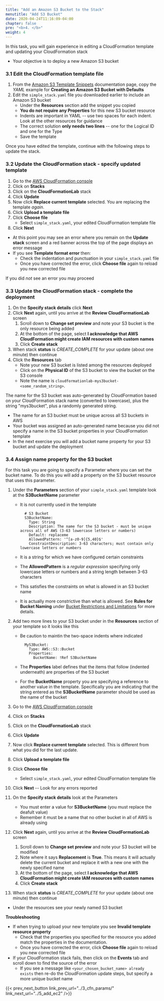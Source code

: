 ```yaml
---
title: "Add an Amazon S3 Bucket to the Stack"
menutitle: "Add S3 Bucket"
date: 2020-04-24T11:16:09-04:00
chapter: false
pre: "<b>4. </b>"
weight: 4
---
```


In this task, you will gain experience in editing a CloudFormation template and updating your CloudFormation stack

* Your objective is to deploy a new Amazon S3 bucket

### 3.1 Edit the CloudFormation template file

1. From the [Amazon S3 Template Snippets](https://docs.aws.amazon.com/AWSCloudFormation/latest/UserGuide/quickref-s3.html) documentation page, copy the _YAML_ example for **Creating an Amazon S3 Bucket with Defaults**
1. Edit the `simple_stack.yaml` file you downloaded earlier to include an Amazon S3 bucket
    * Under the **Resources** section add the snippet you copied
    * **You do not require any Properties** for this new S3 bucket resource
    * Indents are important in YAML -- use two spaces for each indent. Look at the other resources for guidance
    * The correct solution **only needs two lines** -- one for the Logical ID and one for the Type
    * Save the template

Once you have edited the template, continue with the following steps to update
the stack.

### 3.2 Update the CloudFormation stack - specify updated template

1. Go to the [AWS CloudFormation console](https://console.aws.amazon.com/cloudformation)
1. Click on **Stacks**
1. Click on the **CloudFormationLab** stack
1. Click **Update**
1. Now click **Replace current template** selected. You are replacing the template _again_.
1. Click **Upload a template file**
1. Click **Choose file**
    * Select `simple_stack.yaml`, your edited CloudFormation template file
1. Click **Next**

* At this point you may see an error where you remain on the **Update stack** screen and a red banner across the top of the page displays an error message
* If you see **Template format error** then:
    * Check the indentation and punctuation in your `simple_stack.yaml` file
    * Once you have corrected the error, click **Choose file** again to reload you new corrected file

If you did _not_ see an error you may proceed

### 3.3 Update the CloudFormation stack - complete the deployment

1. On the **Specify stack details** click **Next**
1. Click **Next** again, until you arrive at the **Review CloudFormationLab** screen
    1. Scroll down to **Change set preview** and note your S3 bucket is the only resource being added
    1. At the bottom of the page, select **I acknowledge that AWS CloudFormation might create IAM resources with custom names**
    1. Click **Create stack**
1. When stack **status** is _CREATE_COMPLETE_ for your update (about one minute) then continue
1. Click the **Resources** tab
    * Note your new S3 bucket is listed among the resources deployed
    * Click on the **Physical ID** of the S3 bucket to view the bucket on the S3 console
    * Note the name is `cloudformationlab-mys3bucket-<some_random_string>`.

The name for the S3 bucket was auto-generated by CloudFormation based on your CloudFormation stack name (converted to lowercase), plus the string "mys3bucket", plus a randomly generated string.

* The name for an S3 bucket must be unique across all S3 buckets in AWS
* Your bucket was assigned an auto-generated name because you did not specify a name in the S3 bucket properties in your CloudFormation template
* In the next exercise you will add a bucket name property for your S3 bucket and update the deployment

### 3.4 Assign name property for the S3 bucket

For this task you are going to specify a Parameter where you can set the bucket name. To do this you will add a property on the S3 bucket resource that uses this parameter.

1. Under the **Parameters** section of your `simple_stack.yaml` template look at the **S3BucketName** parameter
    * It is not currently used in the template

            # S3 Bucket
            S3BucketName:
              Type: String
              Description: The name for the S3 bucket - must be unique across all of AWS (3-63 lowercase letters or numbers)
              Default: replaceme
              AllowedPattern: '^[a-z0-9]{5,40}$'
              ConstraintDescription: 3-63 characters; must contain only lowercase letters or numbers

    * It is a string for which we have configured certain constraints
    * The **AllowedPattern** is a _regular expression_ specifying only lowercase letters or numbers and a string length between 3-63 characters
    * This satisfies the constraints on what is allowed in an S3 bucket name
    * It is actually more constrictive than what is allowed.  See **Rules for Bucket Naming** under [Bucket Restrictions and Limitations](https://docs.aws.amazon.com/AmazonS3/latest/dev/BucketRestrictions.html) for more details.

1. Add two more lines to your S3 bucket under in the **Resources** section of your template so it looks like this
    * Be caution to maintin the two-space indents where indicated

            MyS3Bucket:
              Type: AWS::S3::Bucket
              Properties:
                BucketName: !Ref S3BucketName

    * The **Properties** label defines that the items that follow (indented underneath) are properties of the S3 bucket
    * For the **BucketName** property you are specifying a reference to another value in the template. Specifically you are indicating that the string entered as the **S3BucketName** parameter should be used as the name of the bucket

1. Go to the [AWS CloudFormation console](https://console.aws.amazon.com/cloudformation)
1. Click on **Stacks**
1. Click on the **CloudFormationLab** stack
1. Click **Update**
1. Now click **Replace current template** selected. This is different from what you did for the last update.
1. Click **Upload a template file**
1. Click **Choose file**
    * Select `simple_stack.yaml`, your edited CloudFormation template file

1. Click **Next**  -- Look for any errors reported
1. On the **Specify stack details** look at the Parameters
    * You must enter a value for **S3BucketName** (you must replace the deafult value)
    * Remember it must be a name that no other bucket in all of AWS is already using

1. Click **Next** again, until you arrive at the **Review CloudFormationLab** screen
    1. Scroll down to **Change set preview** and note your S3 bucket will be modified
    1. Note where it says **Replacement** is **True**. This means it will actually delete the current bucket and replace it with a new one with the newly specified name
    1. At the bottom of the page, select **I acknowledge that AWS CloudFormation might create IAM resources with custom names**
    1. Click **Create stack**

1. When stack **status** is _CREATE_COMPLETE_ for your update (about one minute) then continue

* Under the resources see your newly named S3 bucket

**Troubleshooting**

* If when trying to upload your new template you see **Invalid template resource property**
    * Check that the properties you specified for the resource you added match the properties in the documentation.
    * Once you have corrected the error, click **Choose file** again to reload you new corrected file
* If your CloudFormation stack fails, then click on the **Events** tab and scroll down to find the source of the error
    * If you see a message like `<your_chosen_bucket_name> already exists` then re-do the CloudFormation update steps, but specify a more unique bucket name

{{< prev_next_button link_prev_url="../3_cfn_params/" link_next_url="../5_add_ec2" />}}